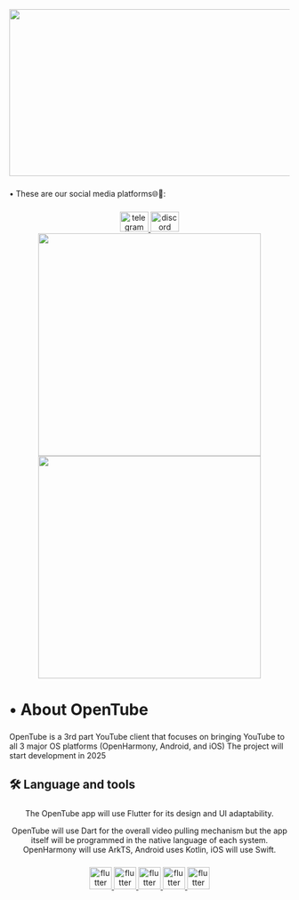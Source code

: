 <div align="center">
     <a href="https://github.com/Open-Tube-Project/OpenTube_readme" target="_blank">
          </a>
    <img src="https://github.com/Open-Tube-Project/OpenTube_readme/blob/main/image.png?raw=true" width="4000" height="300" alt="logo"  />
</div>

###


<p align="left">• These are our social media platforms🌐📲:</p>

###

<div align="center">
  <a href="https://t.me/+eoIIb0Of-yM5MzA0" target="_blank">
    <img src="https://raw.githubusercontent.com/maurodesouza/profile-readme-generator/master/src/assets/icons/social/telegram/default.svg" width="51" height="36" alt="telegram logo"  />
  </a>
  <a href="https://discord.com/invite/tnXdmkTzD2" target="_blank">
    <img src="https://raw.githubusercontent.com/maurodesouza/profile-readme-generator/master/src/assets/icons/social/discord/default.svg" width="51" height="36" alt="discord logo"  />
  </a>
</div>

<div align="center">
  <a>
    <img src="https://github.com/Open-Tube-Project/OpenTube_readme/blob/main/opentube1.png" width="400" height="400" alt=""  />
  </a>
  <a>
    <img src="https://github.com/Open-Tube-Project/OpenTube_readme/blob/main/opentube2.png" width="400" height="400" alt=""  />
  </a>
</div>


<h1 align="left">• About OpenTube</h1>

###

<p align="left">OpenTube is a 3rd part YouTube client that focuses on bringing YouTube to all 3 major OS platforms (OpenHarmony, Android, and iOS)
The project will start development in 2025</p>

###

<h2 align="left">🛠 Language and tools</h2>

###

<p align="center">The OpenTube app will use Flutter for its design and UI adaptability.

     
<p align="center">OpenTube will use Dart for the overall video pulling mechanism but the app itself will be programmed in the native language of each system.
OpenHarmony will use ArkTS,
Android uses Kotlin,
iOS will use Swift.

###

<div align="center">
  <a href="https://flutter.dev/" target="_blank">
  <img src="https://cdn.jsdelivr.net/gh/devicons/devicon/icons/flutter/flutter-original.svg" height="40" alt="flutter logo"  />
  </a>
       <a href="https://dart.dev/" target="_blank">
  <img src="https://upload.wikimedia.org/wikipedia/commons/thumb/7/7e/Dart-logo.png/250px-Dart-logo.png" height="40" alt="flutter logo"  />
  </a>
       <a href="https://kotlinlang.org/" target="_blank">
  <img src="https://zakhcodelabs.com/wp-content/uploads/2020/08/icon-kotlin-1024.png" height="40" alt="flutter logo"  />
  </a>
      <a href="https://developer.apple.com/swift/" target="_blank">
  <img src="https://developer.apple.com/assets/elements/icons/swift/swift-96x96.png" height="40" alt="flutter logo"  />
  </a>
      <a href="https://developer.huawei.com/consumer/cn/arkts/" target="_blank">
  <img src="https://developer.huawei.com/allianceCmsResource/resource/HUAWEI_Developer_VUE/images/Ark/overview-pathway/ArkTS-icon-gaoqing.png" height="40" alt="flutter logo"  />
  </a>
</div>
